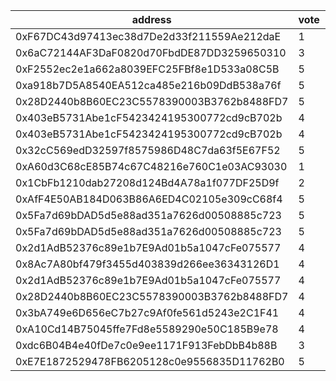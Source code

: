 address|vote|timestamp|signature
---|---|---|---
0xF67DC43d97413ec38d7De2d33f211559Ae212daE|1|1613489612|0x896d15ab09f656ca916d448faa50fefb92818c65391cd1165fe4387f4af0cec46bcbc1d8d998dc6e1c2487e95e209f58fc95a8e80831ffb5b79185450ae8e0481c
0x6aC72144AF3DaF0820d70FbdDE87DD3259650310|3|1613490901|0x5ec3de49941edfa4226b6f4e1f10d6a37f83a2d54d4685c2308be48808bf2e41349ab7fa8751ee0d037bd8cde1871f68720c7443ef90b6fd3b46b6133e22940c1b
0xF2552ec2e1a662a8039EFC25FBf8e1D533a08C5B|5|1613495155|0x160f209d8277b0ea0d2c8f9786935e778b766b4c2e8550f8d0d0e7aeb50f4ddb4abacbc8726a64a6e67f7eb92a2ae35f8a8bd893ae66581f5915c3ddfee808031c
0xa918b7D5A8540EA512ca485e216b09DdB538a76f|5|1613511025|0xd3cda53396589f56bb945f3198520c1e3c455cb7b0d42115b2843dced9e35bbe1a72839a08acbd32e5bc7f2ec182e24e7f9bcc0ea560a42284b62658642b0e721c
0x28D2440b8B60EC23C5578390003B3762b8488FD7|5|1613520403|0x2d190431077250282eceb899920c3f3b5931b5ec74e80ea911be85d27d3c62755e63eba3bcd2d71ead6a620cec79150abb8d91320d5caefe01b9d529694af1d81b
0x403eB5731Abe1cF5423424195300772cd9cB702b|4|1613520473|0x4c0f070d612b8941e7bb5d575a960c3504d5f8978311dc7b01c9c272b7266eb42d8339e2f898daac5726bdac6d1edcef272d39a92b315a4fda6b0ee6254284eb1b
0x403eB5731Abe1cF5423424195300772cd9cB702b|4|1613520502|0xbe91006afe3a48a65cedc2f2e480d4415d0cecbde0def7cbb1286ad236ff40c429bd56f387b7cb33615929470e2f1b1ead15cde93dd2bf948c34fee5d9f111791b
0x32cC569edD32597f8575986D48C7da63f5E67F52|5|1613528053|0xb5c7efc8a694f745de2f95257f0e84587e13824a902b12b8d717c8240af9c5e813374fd0ad26ab56fe086f7cb4138460f81201be6d48feee5332d1dbcedb602b1b
0xA60d3C68cE85B74c67C48216e760C1e03AC93030|1|1613528227|0x5bae7f746332ef5a32ebfd84dad0c99761a6d4ed4c23dbad6972916a4b0ebe067382a9dd3ef87ddc05822ad5fedaee3e3eb32343a85c80b0f43ca6cd6d4bcfd01b
0x1CbFb1210dab27208d124Bd4A78a1f077DF25D9f|2|1613536092|0xdc5d29c8fa6e58775ef94015dd87be89083f8301a87fb705811b3269458e6cb176d8fb68c37a8f4291250c47c802dd8cc8b6f82f2d057a316eeb0eda47c7d8f61c
0xAfF4E50AB184D063B86A6ED4C02105e309cC68f4|5|1613549849|0x0d99fd594d67cc8a3ac6f143a5c905ea532661da6841df1b58261abe622b6fda0a7a035c130cb4a07c54578adf4702ef728a067705f23e44e2e942e5ccfdbb231c
0x5Fa7d69bDAD5d5e88ad351a7626d00508885c723|5|1613552876|0x761a467fa09d2cf22f45b88d3391934402d502f835ebbded13d19ee6eba6fe29033b15d84ea014a0e1f79bfa96a7b59aaafca9d45b86576dac6901cf37b90def1c
0x5Fa7d69bDAD5d5e88ad351a7626d00508885c723|5|1613552892|0xf6e0fa3fa9a683f56185472d8835d65b6db008f65d12746b74f659a256a2f7e51f065c01d3d4e572d49d0115620ad58ba9f229b84d9658ab7d47dc625ac352ec1c
0x2d1AdB52376c89e1b7E9Ad01b5a1047cFe075577|4|1613554033|0x6fb845170caa9f115fa5829ecfa63c815d8a83a6275a4181365ed3393609844a2d8e07b70b4e3b959c62cb64b782afc72cadb4fba17088e20706f0a0492e3e7f1c
0x8Ac7A80bf479f3455d403839d266ee36343126D1|4|1613554142|0x0e4b8ad73ebedfdc373ee2daa4fc0640c594a31856abf3ecc306d538476070c66164e8c17fa4c96f951e3c5209070e28ca30a15b1542b13428aa9a45358e0ab01c
0x2d1AdB52376c89e1b7E9Ad01b5a1047cFe075577|4|1613554179|0xee651c446c3b300e1da88bd63683c4f366b856f65c469ce4957ecf6ee5b6ef605f2af5a54f1d58326be144456d1836236d4cbeac3cb386871a7f085776dfea311c
0x28D2440b8B60EC23C5578390003B3762b8488FD7|4|1613555397|0x72601bd2b7744fc4bc8acd1a3b0c452aa4b1f961792b54744b80ff6f2f8073070e674107b6ea6892963a1474f9d25f947544b3e55e9a06cb613b933a8d8bf4c61c
0x3bA749e6D656eC7b27c9Af0fe561d5243e2C1F41|4|1613555410|0xe8932848b714685e78ef42c44a778599d226d6a6ef30af7fa25b384801783e6b385ebeb0038e166d449649acc27d0df19194deda854cdacfe3cf6cc62ee18ffb1b
0xA10Cd14B75045ffe7Fd8e5589290e50C185B9e78|4|1613556291|0xe687a3d1ebcf22828998f36f217a1d7d9c173721288da6ff5613a300f36bd73457673b99760e7810d84f9d8b7479d6da67871df885e981c6d48829d638ec59db1c
0xdc6B04B4e40fDe7c0e9ee1171F913FebDbB4b88B|3|1613559917|0x7db4a6cf7b1541e77c117776eff2e9a011d89606f384115551045bd6783bde7b6befe8b5495e9dc27a4ea2b28c35b26fed1790c065c6abed403f2045a7c4e5101b
0xE7E1872529478FB6205128c0e9556835D11762B0|5|1613561825|0xc14887f8abdd1795cda6024dcdfb920ed943ba5561dba6dcae61737d82937a3a526f5a7da3c958f660006de240727d774790f5c2378e489450bcaa4f98bb03461b